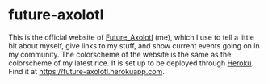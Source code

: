 # future-axolotl

This is the official website of [Future_Axolotl](https://www.youtube.com/channel/UCJM-5SCaGBNwXAH7Mw7r8VQ) (me), which I use to tell a little bit about myself, give links to my stuff, and show current events going on in my community. The colorscheme of the website is the same as the colorscheme of my latest rice. It is set up to be deployed through [Heroku](https://www.heroku.com/). Find it at https://future-axolotl.herokuapp.com. 
